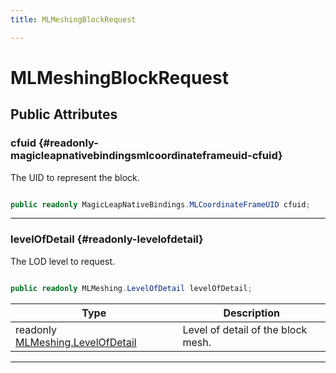 ```yaml
---
title: MLMeshingBlockRequest

---
```


# MLMeshingBlockRequest










## Public Attributes

### cfuid {#readonly-magicleapnativebindingsmlcoordinateframeuid-cfuid}

The UID to represent the block. 

```csharp

public readonly MagicLeapNativeBindings.MLCoordinateFrameUID cfuid;

```






-----------

### levelOfDetail {#readonly-levelofdetail}

The LOD level to request. 

```csharp

public readonly MLMeshing.LevelOfDetail levelOfDetail;

```

| Type | Description  | 
|--|--|
| readonly [MLMeshing.LevelOfDetail](/unity-api/api/UnityEngine.XR.MagicLeap/MeshingSubsystem/Extensions/MLMeshing/UnityEngine.XR.MagicLeap.MeshingSubsystem.Extensions.MLMeshing.md#enums-levelofdetail) | Level of detail of the block mesh.  |





-----------

